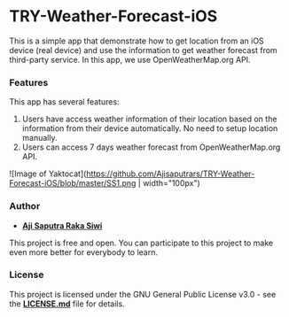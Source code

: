# **TRY-Weather-Forecast-iOS**
This is a simple app that demonstrate how to get location from an iOS device (real device) and use the information to get weather forecast from third-party service. In this app, we use OpenWeatherMap.org API.

### **Features**
This app has several features:
1. Users have access weather information of their location based on the information from their device automatically. No need to setup location manually.
2. Users can access 7 days weather forecast from OpenWeatherMap.org API.

![Image of Yaktocat](https://github.com/Ajisaputrars/TRY-Weather-Forecast-iOS/blob/master/SS1.png | width="100px")


### **Author**

* **[Aji Saputra Raka Siwi][1]**

This project is free and open. You can participate to this project to make even more better for everybody to learn.

### **License**
This project is licensed under the GNU General Public License v3.0 - see the [**LICENSE.md**][2] file for details.

[1]:	https://github.com/Ajisaputrars
[2]:	https://github.com/Ajisaputrars/Submission-2-Football-Match-Schedule-App-Swift-iOS/blob/master/LICENSE

